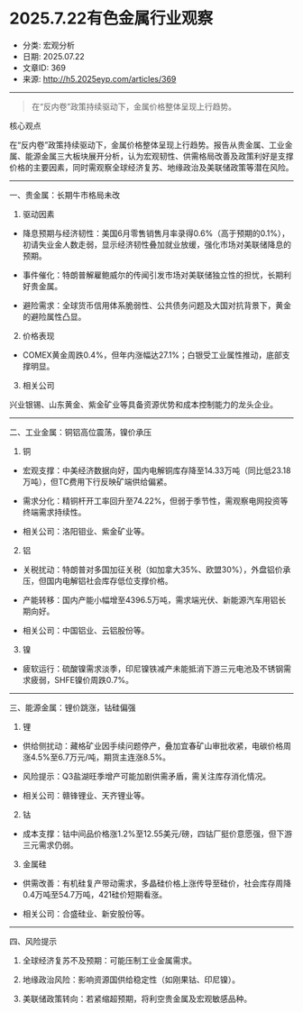 # 2025.7.22有色金属行业观察

- 分类: 宏观分析
- 日期: 2025.07.22
- 文章ID: 369
- 来源: http://h5.2025eyp.com/articles/369

---

> 在“反内卷”政策持续驱动下，金属价格整体呈现上行趋势。

核心观点

在“反内卷”政策持续驱动下，金属价格整体呈现上行趋势。报告从贵金属、工业金属、能源金属三大板块展开分析，认为宏观韧性、供需格局改善及政策利好是支撑价格的主要因素，同时需观察全球经济复苏、地缘政治及美联储政策等潜在风险。

---

一、贵金属：长期牛市格局未改

1. 驱动因素

- 降息预期与经济韧性：美国6月零售销售月率录得0.6%（高于预期的0.1%），初请失业金人数走弱，显示经济韧性叠加就业放缓，强化市场对美联储降息的预期。

- 事件催化：特朗普解雇鲍威尔的传闻引发市场对美联储独立性的担忧，长期利好贵金属。

- 避险需求：全球货币信用体系脆弱性、公共债务问题及大国对抗背景下，黄金的避险属性凸显。

2. 价格表现

- COMEX黄金周跌0.4%，但年内涨幅达27.1%；白银受工业属性推动，底部支撑明显。

3. 相关公司

兴业银锡、山东黄金、紫金矿业等具备资源优势和成本控制能力的龙头企业。

---

二、工业金属：铜铝高位震荡，镍价承压

1. 铜

- 宏观支撑：中美经济数据向好，国内电解铜库存降至14.33万吨（同比低23.18万吨），但TC费用下行反映矿端供给偏紧。

- 需求分化：精铜杆开工率回升至74.22%，但弱于季节性，需观察电网投资等终端需求持续性。

- 相关公司：洛阳钼业、紫金矿业等。

2. 铝

- 关税扰动：特朗普对多国加征关税（如加拿大35%、欧盟30%），外盘铝价承压，但国内电解铝社会库存低位支撑价格。

- 产能转移：国内产能小幅增至4396.5万吨，需求端光伏、新能源汽车用铝长期向好。

- 相关公司：中国铝业、云铝股份等。

3. 镍

- 疲软运行：硫酸镍需求淡季，印尼镍铁减产未能抵消下游三元电池及不锈钢需求疲弱，SHFE镍价周跌0.7%。

---

三、能源金属：锂价跳涨，钴硅偏强

1. 锂

- 供给侧扰动：藏格矿业因手续问题停产，叠加宜春矿山审批收紧，电碳价格周涨4.5%至6.7万元/吨，期货主连涨8.5%。

- 风险提示：Q3盐湖旺季增产可能加剧供需矛盾，需关注库存消化情况。

- 相关公司：赣锋锂业、天齐锂业等。

2. 钴

- 成本支撑：钴中间品价格涨1.2%至12.55美元/磅，四钴厂挺价意愿强，但下游三元需求仍弱。

3. 金属硅

- 供需改善：有机硅复产带动需求，多晶硅价格上涨传导至硅价，社会库存周降0.4万吨至54.7万吨，421硅价短期看涨。

- 相关公司：合盛硅业、新安股份等。

---

四、风险提示

1. 全球经济复苏不及预期：可能压制工业金属需求。

2. 地缘政治风险：影响资源国供给稳定性（如刚果钴、印尼镍）。

3. 美联储政策转向：若紧缩超预期，将利空贵金属及宏观敏感品种。
